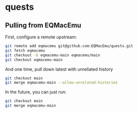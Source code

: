 # quests

## Pulling from EQMacEmu

First, configure a remote upstream:
```sh
git remote add eqmacemu git@github.com:EQMacEmu/quests.git
git fetch eqmacemu
git checkout -b eqmacemu-main eqmacemu/main
git checkout eqmacemu-main
```

And one time, pull down latest with unreliated history
```sh
git checkout main
git merge eqmacemu-main --allow-unrelated-histories
```

In the future, you can just run:
```sh
git checkout main
git merge eqmacemu-main
```